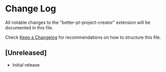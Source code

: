 # Change Log

All notable changes to the "better-pt-project-creator" extension will be documented in this file.

Check [Keep a Changelog](http://keepachangelog.com/) for recommendations on how to structure this file.

## [Unreleased]

- Initial release